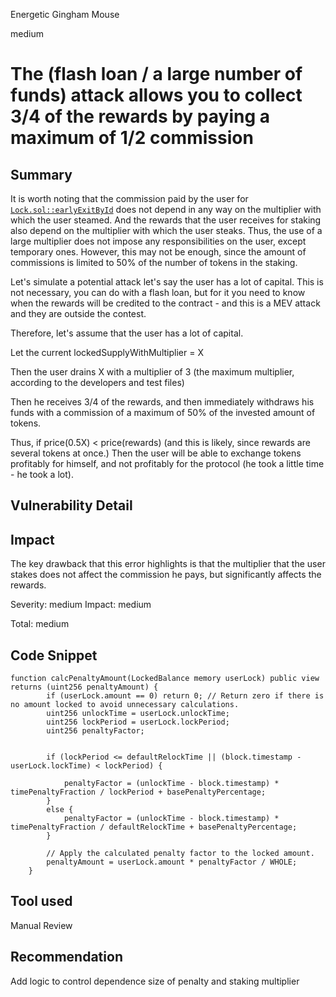 Energetic Gingham Mouse

medium

# The (flash loan / a large number of funds) attack allows you to collect 3/4 of the rewards by paying a maximum of 1/2 commission

## Summary
It is worth noting that the commission paid by the user for [`Lock.sol::earlyExitById`](https://github.com/sherlock-audit/2024-05-gamma-staking/blob/main/StakingV2/src/Lock.sol#L313-L313) does not depend in any way on the multiplier with which the user steamed. And the rewards that the user receives for staking also depend on the multiplier with which the user steaks. Thus, the use of a large multiplier does not impose any responsibilities on the user, except temporary ones. However, this may not be enough, since the amount of commissions is limited to 50% of the number of tokens in the staking.

Let's simulate a potential attack
let's say the user has a lot of capital. This is not necessary, you can do with a flash loan, but for it you need to know when the rewards will be credited to the contract - and this is a MEV attack and they are outside the contest.

Therefore, let's assume that the user has a lot of capital. 

Let the current lockedSupplyWithMultiplier = X

Then the user drains X with a multiplier of 3 (the maximum multiplier, according to the developers and test files)

Then he receives 3/4 of the rewards, and then immediately withdraws his funds with a commission of a maximum of 50% of the invested amount of tokens.

Thus, if price(0.5X) < price(rewards) (and this is likely, since rewards are several tokens at once.) Then the user will be able to exchange tokens profitably for himself, and not profitably for the protocol (he took a little time - he took a lot).
## Vulnerability Detail

## Impact
The key drawback that this error highlights is that the multiplier that the user stakes does not affect the commission he pays, but significantly affects the rewards. 

Severity: medium
Impact: medium

Total: medium

## Code Snippet
```solidity
function calcPenaltyAmount(LockedBalance memory userLock) public view returns (uint256 penaltyAmount) {
        if (userLock.amount == 0) return 0; // Return zero if there is no amount locked to avoid unnecessary calculations.
        uint256 unlockTime = userLock.unlockTime;
        uint256 lockPeriod = userLock.lockPeriod;
        uint256 penaltyFactor;


        if (lockPeriod <= defaultRelockTime || (block.timestamp - userLock.lockTime) < lockPeriod) {

            penaltyFactor = (unlockTime - block.timestamp) * timePenaltyFraction / lockPeriod + basePenaltyPercentage;
        }
        else {
            penaltyFactor = (unlockTime - block.timestamp) * timePenaltyFraction / defaultRelockTime + basePenaltyPercentage;
        }

        // Apply the calculated penalty factor to the locked amount.
        penaltyAmount = userLock.amount * penaltyFactor / WHOLE;
    }
```
## Tool used

Manual Review

## Recommendation
Add logic to control dependence size of penalty and staking multiplier